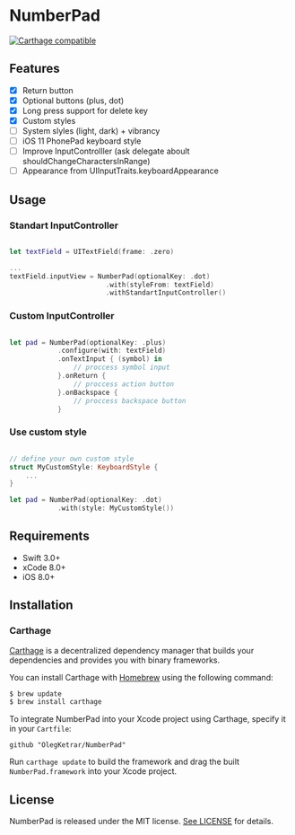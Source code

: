 # NumberPad

[![Carthage compatible](https://img.shields.io/badge/Carthage-compatible-4BC51D.svg?style=flat)](https://github.com/Carthage/Carthage)

## Features
- [x] Return button
- [x] Optional buttons (plus, dot)
- [x] Long press support for delete key
- [x] Custom styles
- [ ] System slyles (light, dark) + vibrancy
- [ ] iOS 11 PhonePad keyboard style
- [ ] Improve InputControlller (ask delegate aboult shouldChangeCharactersInRange)
- [ ] Appearance from UIInputTraits.keyboardAppearance

## Usage

### Standart InputController

```swift

let textField = UITextField(frame: .zero)

...
textField.inputView = NumberPad(optionalKey: .dot)
                        .with(styleFrom: textField)
                        .withStandartInputController()

```

### Custom InputController

```swift

let pad = NumberPad(optionalKey: .plus)
            .configure(with: textField)
            .onTextInput { (symbol) in
                // proccess symbol input
            }.onReturn {
                // proccess action button
            }.onBackspace {
                // proccess backspace button
            }
```

### Use custom style

```swift

// define your own custom style
struct MyCustomStyle: KeyboardStyle {
	...
}

let pad = NumberPad(optionalKey: .dot)
			.with(style: MyCustomStyle())
```

## Requirements

- Swift 3.0+
- xCode 8.0+
- iOS 8.0+

## Installation

### Carthage

[Carthage](https://github.com/Carthage/Carthage) is a decentralized dependency manager that builds your dependencies and provides you with binary frameworks.

You can install Carthage with [Homebrew](http://brew.sh/) using the following command:

```bash
$ brew update
$ brew install carthage
```
To integrate NumberPad into your Xcode project using Carthage, specify it in your `Cartfile`:

```ogdl
github "OlegKetrar/NumberPad"
```
Run `carthage update` to build the framework and drag the built `NumberPad.framework` into your Xcode project.

## License

NumberPad is released under the MIT license. [See LICENSE](LICENSE.md) for details.

